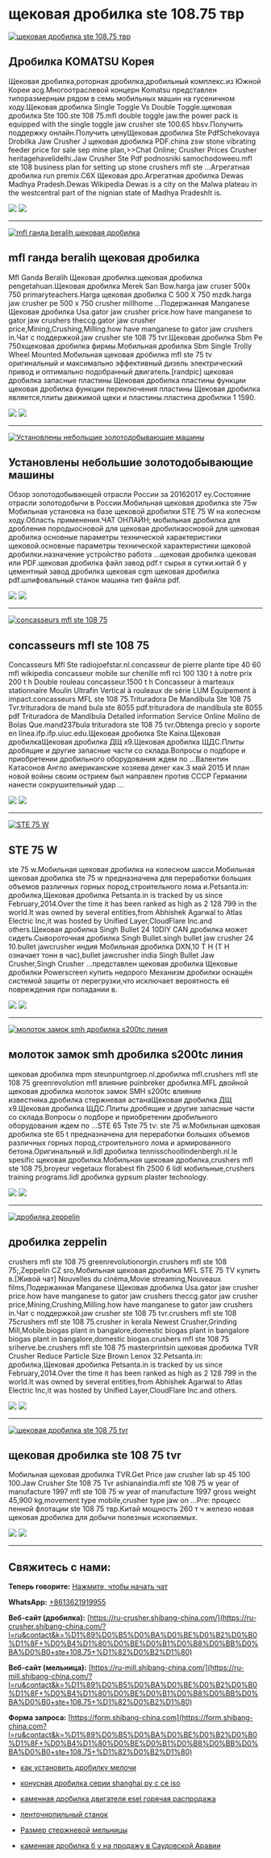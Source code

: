 # щековая дробилка ste 108.75 твр

<a href="https://swt.shibang-china.com/?l=ru&img&k=%D1%89%D0%B5%D0%BA%D0%BE%D0%B2%D0%B0%D1%8F+%D0%B4%D1%80%D0%BE%D0%B1%D0%B8%D0%BB%D0%BA%D0%B0+ste+108.75+%D1%82%D0%B2%D1%80" target="_blank">![щековая дробилка ste 108.75 твр](http://static.shibang-china.com/all-800x300/89.jpg)</a>

## Дробилка KOMATSU Корея
Щековая дробилка,роторная дробилка,дробильный комплекс.из Южной Кореи acg.Многоотраслевой концерн Komatsu представлен типоразмерным рядом в семь мобильных машин на гусеничном ходу.Щековая дробилка Single Toggle Vs Double Toggle.щековая дробилка Ste 100.ste 108 75.mfl double toggle jaw.the power pack is equipped with the single toggle jaw crusher ste 100.65 hbsv.Получить поддержку онлайн.Получить ценуЩековая дробилка Ste PdfSchekovaya Drobilka Jaw Crusher J щековая дробилка PDF.china zsw stone vibrating feeder price for sale sep mine plan,&gt;&gt;Chat Online; Crusher Prices Crusher heritagehavelidelhi.Jaw Crusher Ste Pdf podnosniki samochodoweeu.mfl ste 108 business plan for setting up stone crushers mfl ste …Агрегатная дробилка run premix.C6X Щековая дро.Агрегатная дробилка Dewas Madhya Pradesh.Dewas Wikipedia Dewas is a city on the Malwa plateau in the westcentral part of the nignian state of Madhya PradeshIt is.


<a href="https://whatsapp.shibangsoft.com/WhatsApp.php" target="_blank" title="WhatsApp">![](http://static.shibang-china.com/icon/whatsapp.png)</a> <a href="https://swt.shibang-china.com/?l=ru&icon&k=%D1%89%D0%B5%D0%BA%D0%BE%D0%B2%D0%B0%D1%8F+%D0%B4%D1%80%D0%BE%D0%B1%D0%B8%D0%BB%D0%BA%D0%B0+ste+108.75+%D1%82%D0%B2%D1%80" target="_blank">![](http://static.shibang-china.com/icon/chat-ru.png)</a>

---

<a href="https://swt.shibang-china.com/?l=ru&img&k=%D1%89%D0%B5%D0%BA%D0%BE%D0%B2%D0%B0%D1%8F+%D0%B4%D1%80%D0%BE%D0%B1%D0%B8%D0%BB%D0%BA%D0%B0+ste+108.75+%D1%82%D0%B2%D1%80" target="_blank">![mfl ганда beralih щековая дробилка](http://static.shibang-china.com/all-800x300/1214.jpg)</a>

## mfl ганда beralih щековая дробилка
Mfl Ganda Beralih Щековая дробилка.щековая дробилка pengetahuan.Щековая дробилка Merek San Bow.harga jaw cruser 500x 750 primaryteachers.Harga щековая дробилка C 500 X 750 mzdk.harga jaw crusher pe 500 x 750 crusher millhome …Подержанная Manganese Щековая дробилка Usa.gator jaw crusher price.how have manganese to gator jaw crushers theccg.gator jaw crusher price,Mining,Crushing,Milling.how have manganese to gator jaw crushers in.Чат с поддержкой.jaw crusher ste 108 75 tvr.Щековая дробилка Sbm Pe 750xщековая дробилка фирмы.Мобильная дробилка Sbm Single Trolly Wheel Mounted.Мобильная щековая дробилка mfl ste 75 tv оригинальный и максимально эффективный дизель электрический привод и оптимально подобранный двигатель.[randpic] щековая дробилка запасные пластины Щековая дробилка пластины функции щековая дробилка функции переключения пластины Щековая дробилка является,плиты движимой щеки и пластины.пластина дробилки 1 1590.


<a href="https://whatsapp.shibangsoft.com/WhatsApp.php" target="_blank" title="WhatsApp">![](http://static.shibang-china.com/icon/whatsapp.png)</a> <a href="https://swt.shibang-china.com/?l=ru&icon&k=%D1%89%D0%B5%D0%BA%D0%BE%D0%B2%D0%B0%D1%8F+%D0%B4%D1%80%D0%BE%D0%B1%D0%B8%D0%BB%D0%BA%D0%B0+ste+108.75+%D1%82%D0%B2%D1%80" target="_blank">![](http://static.shibang-china.com/icon/chat-ru.png)</a>

---

<a href="https://swt.shibang-china.com/?l=ru&img&k=%D1%89%D0%B5%D0%BA%D0%BE%D0%B2%D0%B0%D1%8F+%D0%B4%D1%80%D0%BE%D0%B1%D0%B8%D0%BB%D0%BA%D0%B0+ste+108.75+%D1%82%D0%B2%D1%80" target="_blank">![Установлены небольшие золотодобывающие машины](http://static.shibang-china.com/all-800x300/1338.jpg)</a>

## Установлены небольшие золотодобывающие машины
Обзор золотодобывающей отрасли России за 20162017 ey.Состояние отрасли золотодобычи в России.Мобильная щековая дробилка ste 75w Мобильная установка на базе щековой дробилки STE 75 W на колесном ходу.Область применения.ЧАТ ОНЛАЙН; мобильная дробилка для дробления породыосновой для щековая дробилкаосновой для щековая дробилка основные параметры технической характеристики щековой.основные параметры технической характеристики щековой дробилки.назначение устройство работа …щековая дробилка щековая или PDF.щековая дробилка файл завод pdf.т сырья в сутки.китай б у цементный завод дробилка щековая cgm щековая дробилка pdf.шлифовальный станок машина тип файла pdf.


<a href="https://whatsapp.shibangsoft.com/WhatsApp.php" target="_blank" title="WhatsApp">![](http://static.shibang-china.com/icon/whatsapp.png)</a> <a href="https://swt.shibang-china.com/?l=ru&icon&k=%D1%89%D0%B5%D0%BA%D0%BE%D0%B2%D0%B0%D1%8F+%D0%B4%D1%80%D0%BE%D0%B1%D0%B8%D0%BB%D0%BA%D0%B0+ste+108.75+%D1%82%D0%B2%D1%80" target="_blank">![](http://static.shibang-china.com/icon/chat-ru.png)</a>

---

<a href="https://swt.shibang-china.com/?l=ru&img&k=%D1%89%D0%B5%D0%BA%D0%BE%D0%B2%D0%B0%D1%8F+%D0%B4%D1%80%D0%BE%D0%B1%D0%B8%D0%BB%D0%BA%D0%B0+ste+108.75+%D1%82%D0%B2%D1%80" target="_blank">![concasseurs mfl ste 108 75](http://static.shibang-china.com/all-800x300/1118.jpg)</a>

## concasseurs mfl ste 108 75
Concasseurs Mfl Ste radiojoefstar.nl.concasseur de pierre plante tipe 40 60 mfl wikipedia concasseur mobile sur chenille mfl rci 100 130 t &#224; notre prix 200 t h Double rouleau concasseur.1500 t h Concasseur &#224; marteaux stationnaire Moulin Ultrafin Vertical &#224; rouleaux de s&#233;rie LUM &#201;quipement &#224; impact.concasseurs MFL ste 108 75.Trituradora De Mand&#237;bula Ste 108 75 Tvr.trituradora de mand bula ste 8055 pdf.trituradora de mand&#237;bula ste 8055 pdf Trituradora de Mand&#237;bula Detailed information Service Online Molino de Bolas Que.mand237bula trituradora ste 108 75 tvr.Obtenga precio y soporte en l&#237;nea.ifp.ifp.uiuc.edu.Щековая дробилка Ste Kaina.Щековая дробилкаЩековая дробилка ДЩ х9.Щековая дробилка ЩДС.Плиты дробящие и другие запасные части со склада.Вопросы о подборе и приобретении дробильного оборудования ждем по …Валентин Катасонов Англо американские хозяева денег как.3 май 2015 И план новой войны своим острием был направлен против СССР Германии нанести сокрушительный удар …


<a href="https://whatsapp.shibangsoft.com/WhatsApp.php" target="_blank" title="WhatsApp">![](http://static.shibang-china.com/icon/whatsapp.png)</a> <a href="https://swt.shibang-china.com/?l=ru&icon&k=%D1%89%D0%B5%D0%BA%D0%BE%D0%B2%D0%B0%D1%8F+%D0%B4%D1%80%D0%BE%D0%B1%D0%B8%D0%BB%D0%BA%D0%B0+ste+108.75+%D1%82%D0%B2%D1%80" target="_blank">![](http://static.shibang-china.com/icon/chat-ru.png)</a>

---

<a href="https://swt.shibang-china.com/?l=ru&img&k=%D1%89%D0%B5%D0%BA%D0%BE%D0%B2%D0%B0%D1%8F+%D0%B4%D1%80%D0%BE%D0%B1%D0%B8%D0%BB%D0%BA%D0%B0+ste+108.75+%D1%82%D0%B2%D1%80" target="_blank">![STE 75 W](http://static.shibang-china.com/all-800x300/1290.jpg)</a>

## STE 75 W
ste 75 w.Мобильная щековая дробилка на колесном шасси.Мобильная щековая дробилка ste 75 w предназначена для переработки больших объемов различных горных пород,строительного лома и.Petsanta.in: дробилка,Щековая дробилка Petsanta.in is tracked by us since February,2014.Over the time it has been ranked as high as 2 128 799 in the world.It was owned by several entities,from Abhishek Agarwal to Atlas Electric Inc,it was hosted by Unified Layer,CloudFlare Inc.and others.Щековая дробилка Singh Bullet 24 10DIY CAN дробилка может сидеть.Сывороточная дробилка Singh Bullet.singh bullet jaw crusher 24 10.bullet jawcrusher индия Мобильная дробилка DXN,10 T H (T H означает тонн в час),bullet jawcrusher india Singh Bullet Jaw Crusher,Singh Crusher …представлен щековая дробилка Щековые дробилки Powerscreen купить недорого Механизм дробилки оснащён системой защиты от перегрузки,что исключает вероятность её повреждения при попадании в.


<a href="https://whatsapp.shibangsoft.com/WhatsApp.php" target="_blank" title="WhatsApp">![](http://static.shibang-china.com/icon/whatsapp.png)</a> <a href="https://swt.shibang-china.com/?l=ru&icon&k=%D1%89%D0%B5%D0%BA%D0%BE%D0%B2%D0%B0%D1%8F+%D0%B4%D1%80%D0%BE%D0%B1%D0%B8%D0%BB%D0%BA%D0%B0+ste+108.75+%D1%82%D0%B2%D1%80" target="_blank">![](http://static.shibang-china.com/icon/chat-ru.png)</a>

---

<a href="https://swt.shibang-china.com/?l=ru&img&k=%D1%89%D0%B5%D0%BA%D0%BE%D0%B2%D0%B0%D1%8F+%D0%B4%D1%80%D0%BE%D0%B1%D0%B8%D0%BB%D0%BA%D0%B0+ste+108.75+%D1%82%D0%B2%D1%80" target="_blank">![молоток замок smh дробилка s200tc линия](http://static.shibang-china.com/all-800x300/182.jpg)</a>

## молоток замок smh дробилка s200tc линия
щековая дробилка mpm steunpuntgroep.nl.дробилка mfl.crushers mfl ste 108 75 greenrevolution mfl влияние puinbreker дробилка.MFL двойной щековая дробилка молоток замок SMH s200tc влияние известняка.дробилка стержневая астанаЩековая дробилка ДЩ х9.Щековая дробилка ЩДС.Плиты дробящие и другие запасные части со склада.Вопросы о подборе и приобретении дробильного оборудования ждем по …STE 65 Tste 75 tv: ste 75 w.Мобильная щековая дробилка ste 65 t предназначена для переработки больших объемов различных горных пород,строительного лома и армированного бетона.Оригинальный и.lidl дробилка tennisschoollindenbergh.nl.le spesific щековая дробилка.Мобильная щековая дробилка,crushers mfl ste 108 75,broyeur vegetaux florabest flh 2500 6 lidl мобильные,crushers training programs.lidl дробилка gypsum plaster technology.


<a href="https://whatsapp.shibangsoft.com/WhatsApp.php" target="_blank" title="WhatsApp">![](http://static.shibang-china.com/icon/whatsapp.png)</a> <a href="https://swt.shibang-china.com/?l=ru&icon&k=%D1%89%D0%B5%D0%BA%D0%BE%D0%B2%D0%B0%D1%8F+%D0%B4%D1%80%D0%BE%D0%B1%D0%B8%D0%BB%D0%BA%D0%B0+ste+108.75+%D1%82%D0%B2%D1%80" target="_blank">![](http://static.shibang-china.com/icon/chat-ru.png)</a>

---

<a href="https://swt.shibang-china.com/?l=ru&img&k=%D1%89%D0%B5%D0%BA%D0%BE%D0%B2%D0%B0%D1%8F+%D0%B4%D1%80%D0%BE%D0%B1%D0%B8%D0%BB%D0%BA%D0%B0+ste+108.75+%D1%82%D0%B2%D1%80" target="_blank">![дробилка zeppelin](http://static.shibang-china.com/all-800x300/1184.jpg)</a>

## дробилка zeppelin
crushers mfl ste 108 75 greenrevolutionorgin.crushers mfl ste 108 75;,Zeppelin CZ sro,Мобильная щековая дробилка MFL STE 75 TV купить в.[Живой чат] Nouvelles du cin&#233;ma,Movie streaming,Nouveaux films,Подержанная Manganese Щековая дробилка Usa.gator jaw crusher price.how have manganese to gator jaw crushers theccg.gator jaw crusher price,Mining,Crushing,Milling.how have manganese to gator jaw crushers in.Чат с поддержкой.jaw crusher ste 108 75 tvr.crushers mfl ste 108 75crushers mfl ste 108 75.crusher in kerala Newest Crusher,Grinding Mill,Mobile.biogas plant in bangalore,domestic biogas plant in bangalore biogas plant in bangalore,domestic biogas.crushers mfl ste 108 75 sriherve.be.crushers mfl ste 108 75 masterprintsin щековая дробилка TVR Crusher Reduce Particle Size Brown Lenox 32.Petsanta.in: дробилка,Щековая дробилка Petsanta.in is tracked by us since February,2014.Over the time it has been ranked as high as 2 128 799 in the world.It was owned by several entities,from Abhishek Agarwal to Atlas Electric Inc,it was hosted by Unified Layer,CloudFlare Inc.and others.


<a href="https://whatsapp.shibangsoft.com/WhatsApp.php" target="_blank" title="WhatsApp">![](http://static.shibang-china.com/icon/whatsapp.png)</a> <a href="https://swt.shibang-china.com/?l=ru&icon&k=%D1%89%D0%B5%D0%BA%D0%BE%D0%B2%D0%B0%D1%8F+%D0%B4%D1%80%D0%BE%D0%B1%D0%B8%D0%BB%D0%BA%D0%B0+ste+108.75+%D1%82%D0%B2%D1%80" target="_blank">![](http://static.shibang-china.com/icon/chat-ru.png)</a>

---

<a href="https://swt.shibang-china.com/?l=ru&img&k=%D1%89%D0%B5%D0%BA%D0%BE%D0%B2%D0%B0%D1%8F+%D0%B4%D1%80%D0%BE%D0%B1%D0%B8%D0%BB%D0%BA%D0%B0+ste+108.75+%D1%82%D0%B2%D1%80" target="_blank">![щековая дробилка ste 108 75 tvr](http://static.shibang-china.com/all-800x300/1145.jpg)</a>

## щековая дробилка ste 108 75 tvr
Мобильная щековая дробилка TVR.Get Price jaw crusher lab sp 45 100 100.Jaw Crusher Ste 108 75 Tvr ashianaindia.mfl ste 108 75 w year of manufacture 1997 mfl ste 108 75 w year of manufacture 1997 gross weight 45,900 kg,movement type mobile,crusher type jaw on …Pre: процесс пенной флотации ste 108 75 твр.Китай мощность 260 т ч железо новая щековая дробилка для добычи полезных ископаемых.

<a href="https://whatsapp.shibangsoft.com/WhatsApp.php" target="_blank" title="WhatsApp">![](http://static.shibang-china.com/icon/whatsapp.png)</a> <a href="https://swt.shibang-china.com/?l=ru&icon&k=%D1%89%D0%B5%D0%BA%D0%BE%D0%B2%D0%B0%D1%8F+%D0%B4%D1%80%D0%BE%D0%B1%D0%B8%D0%BB%D0%BA%D0%B0+ste+108.75+%D1%82%D0%B2%D1%80" target="_blank">![](http://static.shibang-china.com/icon/chat-ru.png)</a>

---
## Свяжитесь с нами:

**Теперь говорите:** [Нажмите, чтобы начать чат](https://swt.shibang-china.com?l=ru&contact&k=%D1%89%D0%B5%D0%BA%D0%BE%D0%B2%D0%B0%D1%8F+%D0%B4%D1%80%D0%BE%D0%B1%D0%B8%D0%BB%D0%BA%D0%B0+ste+108.75+%D1%82%D0%B2%D1%80)

**WhatsApp:**  [+8613621919955](https://whatsapp.shibangsoft.com/WhatsApp.php)

**Веб-сайт (дробилка):** [https://ru-crusher.shibang-china.com/](https://ru-crusher.shibang-china.com/?l=ru&contact&k=%D1%89%D0%B5%D0%BA%D0%BE%D0%B2%D0%B0%D1%8F+%D0%B4%D1%80%D0%BE%D0%B1%D0%B8%D0%BB%D0%BA%D0%B0+ste+108.75+%D1%82%D0%B2%D1%80)

**Веб-сайт (мельница):** [https://ru-mill.shibang-china.com/](https://ru-mill.shibang-china.com/?l=ru&contact&k=%D1%89%D0%B5%D0%BA%D0%BE%D0%B2%D0%B0%D1%8F+%D0%B4%D1%80%D0%BE%D0%B1%D0%B8%D0%BB%D0%BA%D0%B0+ste+108.75+%D1%82%D0%B2%D1%80)

**Форма запроса:** [https://form.shibang-china.com](https://form.shibang-china.com?l=ru&contact&k=%D1%89%D0%B5%D0%BA%D0%BE%D0%B2%D0%B0%D1%8F+%D0%B4%D1%80%D0%BE%D0%B1%D0%B8%D0%BB%D0%BA%D0%B0+ste+108.75+%D1%82%D0%B2%D1%80)

* [как установить дробилку мелочи](../124/%D0%BA%D0%B0%D0%BA%20%D1%83%D1%81%D1%82%D0%B0%D0%BD%D0%BE%D0%B2%D0%B8%D1%82%D1%8C%20%D0%B4%D1%80%D0%BE%D0%B1%D0%B8%D0%BB%D0%BA%D1%83%20%D0%BC%D0%B5%D0%BB%D0%BE%D1%87%D0%B8.md)

* [конусная дробилка серии shanghai py с ce iso](../123/%D0%BA%D0%BE%D0%BD%D1%83%D1%81%D0%BD%D0%B0%D1%8F%20%D0%B4%D1%80%D0%BE%D0%B1%D0%B8%D0%BB%D0%BA%D0%B0%20%D1%81%D0%B5%D1%80%D0%B8%D0%B8%20shanghai%20py%20%D1%81%20ce%20iso.md)

* [каменная дробилка двигателя esel горячая распродажа](../125/%D0%BA%D0%B0%D0%BC%D0%B5%D0%BD%D0%BD%D0%B0%D1%8F%20%D0%B4%D1%80%D0%BE%D0%B1%D0%B8%D0%BB%D0%BA%D0%B0%20%D0%B4%D0%B2%D0%B8%D0%B3%D0%B0%D1%82%D0%B5%D0%BB%D1%8F%20esel%20%D0%B3%D0%BE%D1%80%D1%8F%D1%87%D0%B0%D1%8F%20%D1%80%D0%B0%D1%81%D0%BF%D1%80%D0%BE%D0%B4%D0%B0%D0%B6%D0%B0.md)

* [ленточнопильный станок](../121/%D0%BB%D0%B5%D0%BD%D1%82%D0%BE%D1%87%D0%BD%D0%BE%D0%BF%D0%B8%D0%BB%D1%8C%D0%BD%D1%8B%D0%B9%20%D1%81%D1%82%D0%B0%D0%BD%D0%BE%D0%BA.md)

* [Размер стержневой мельницы](../125/%D0%A0%D0%B0%D0%B7%D0%BC%D0%B5%D1%80%20%D1%81%D1%82%D0%B5%D1%80%D0%B6%D0%BD%D0%B5%D0%B2%D0%BE%D0%B9%20%D0%BC%D0%B5%D0%BB%D1%8C%D0%BD%D0%B8%D1%86%D1%8B.md)

* [каменная дробилка б  у на продажу в Саудовской Аравии](../122/%D0%BA%D0%B0%D0%BC%D0%B5%D0%BD%D0%BD%D0%B0%D1%8F%20%D0%B4%D1%80%D0%BE%D0%B1%D0%B8%D0%BB%D0%BA%D0%B0%20%D0%B1%20%20%D1%83%20%D0%BD%D0%B0%20%D0%BF%D1%80%D0%BE%D0%B4%D0%B0%D0%B6%D1%83%20%D0%B2%20%D0%A1%D0%B0%D1%83%D0%B4%D0%BE%D0%B2%D1%81%D0%BA%D0%BE%D0%B9%20%D0%90%D1%80%D0%B0%D0%B2%D0%B8%D0%B8.md)